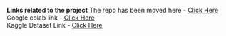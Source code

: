 **Links related to the project**
The repo has been moved here - [Click Here ](https://colab.research.google.com/drive/1BY9aSzO1eqUXyOR8kdOOrw6KMf-Wuz2E?usp=sharing)<br>
Google colab link - [Click Here ](https://colab.research.google.com/drive/1BY9aSzO1eqUXyOR8kdOOrw6KMf-Wuz2E?usp=sharing)<br>
Kaggle Dataset Link - [Click Here](https://www.kaggle.com/datasets/rupakroy/online-payments-fraud-detection-dataset)
